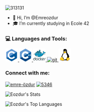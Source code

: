 ![313131](https://github.com/Eozdur/Eozdur/assets/101213607/11f3e25c-5c0e-47c0-af20-38638ebe45b5)

- 👋 Hi, I’m @Emreozdur
- 🎓 I’m currently studying in Ecole 42
  
<h3 align="left">💻 Languages and Tools:</h3>
<p align="left"> <a href="https://www.cprogramming.com/" target="_blank" rel="noreferrer"> <img src="https://raw.githubusercontent.com/devicons/devicon/master/icons/c/c-original.svg" alt="c" width="40" height="40"/> </a> <a href="https://cplusplus.com/" target="_blank" rel="noreferrer"> <img src="https://raw.githubusercontent.com/devicons/devicon/master/icons/cplusplus/cplusplus-original.svg" alt="cplusplus" width="40" height="40"/> </a> <a href="https://www.docker.com/" target="_blank" rel="noreferrer"> <img src="https://raw.githubusercontent.com/devicons/devicon/master/icons/docker/docker-original-wordmark.svg" alt="docker" width="40" height="40"/> </a> <a href="https://git-scm.com/" target="_blank" rel="noreferrer"> <img src="https://www.vectorlogo.zone/logos/git-scm/git-scm-icon.svg" alt="git" width="40" height="40"/> </a> <a href="https://www.linux.org/" target="_blank" rel="noreferrer"> <img src="https://raw.githubusercontent.com/devicons/devicon/master/icons/linux/linux-original.svg" alt="linux" width="40" height="40"/> </a> </p>

<h3 align="left">Connect with me:</h3>
<p align="left">
<a href="https://linkedin.com/in/emre-özdur" target="blank"><img align="center" src="https://raw.githubusercontent.com/rahuldkjain/github-profile-readme-generator/master/src/images/icons/Social/linked-in-alt.svg" alt="emre-özdur" height="30" width="40" /></a>
<a href="https://discordapp.com/users/233321383696924672" target="blank"><img align="center" src="https://raw.githubusercontent.com/rahuldkjain/github-profile-readme-generator/master/src/images/icons/Social/discord.svg" alt="5346" height="30" width="40" /></a>

![Eozdur's Stats](https://github-readme-stats.vercel.app/api?username=Eozdur&theme=blueberry&show_icons=true&hide_border=true&count_private=true)

![Eozdur's Top Languages](https://github-readme-stats.vercel.app/api/top-langs/?username=Eozdur&theme=blueberry&show_icons=true&hide_border=true&layout=compact)
